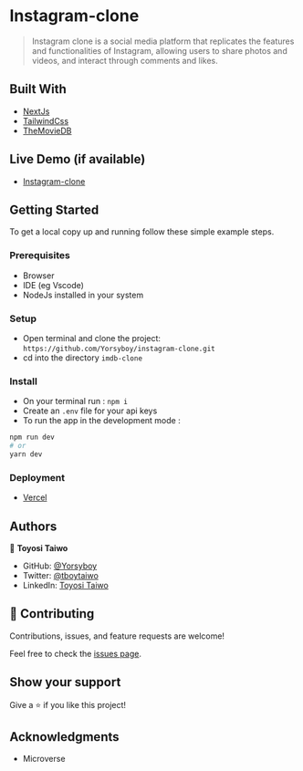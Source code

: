 

# Instagram-clone

> Instagram clone is a social media platform that replicates the features and functionalities of Instagram, allowing users to share photos and videos, and interact through comments and likes.

## Built With

- [NextJs](https://nextjs.org/)
- [TailwindCss](https://tailwindcss.com/)
- [TheMovieDB](https://www.themoviedb.org/)

## Live Demo (if available)

- [Instagram-clone](https://myinsta-clone.vercel.app/)

## Getting Started

To get a local copy up and running follow these simple example steps.

### Prerequisites

- Browser
- IDE (eg Vscode)
- NodeJs installed in your system

### Setup

- Open terminal and clone the project: `https://github.com/Yorsyboy/instagram-clone.git`
- cd into the directory `imdb-clone`

### Install

- On your terminal run : `npm i`
- Create an `.env` file for your api keys
- To run the app in the development mode :

```bash
npm run dev
# or
yarn dev
```

### Deployment

- [Vercel](https://vercel.com/)

## Authors

👤 **Toyosi Taiwo**

- GitHub: [@Yorsyboy](https://github.com/Yorsyboy)
- Twitter: [@tboytaiwo](https://twitter.com/Tboytaiwo)
- LinkedIn: [Toyosi Taiwo](https://linkedin.com/in/taiwo-toyosi)

## 🤝 Contributing

Contributions, issues, and feature requests are welcome!

Feel free to check the [issues page](../../issues/).

## Show your support

Give a ⭐️ if you like this project!

## Acknowledgments

- Microverse
